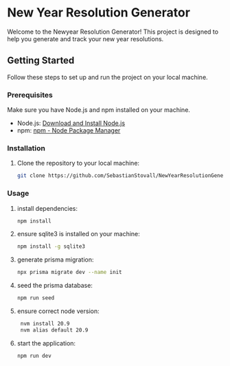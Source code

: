 # New Year Resolution Generator

Welcome to the Newyear Resolution Generator! This project is designed to help you generate and track your new year resolutions.

## Getting Started

Follow these steps to set up and run the project on your local machine.

### Prerequisites

Make sure you have Node.js and npm installed on your machine.

- Node.js: [Download and Install Node.js](https://nodejs.org/)
- npm: [npm - Node Package Manager](https://www.npmjs.com/get-npm)

### Installation

1. Clone the repository to your local machine:

   ```bash
   git clone https://github.com/SebastianStovall/NewYearResolutionGenerator.git


### Usage

1. install dependencies:

   ```bash
   npm install

2. ensure sqlite3 is installed on your machine:

   ```bash
   npm install -g sqlite3

2. generate prisma migration:

   ```bash
   npx prisma migrate dev --name init


3. seed the prisma database:

   ```bash
   npm run seed

4. ensure correct node version:

   ```bash
    nvm install 20.9
    nvm alias default 20.9

5. start the application:

   ```bash
   npm run dev
